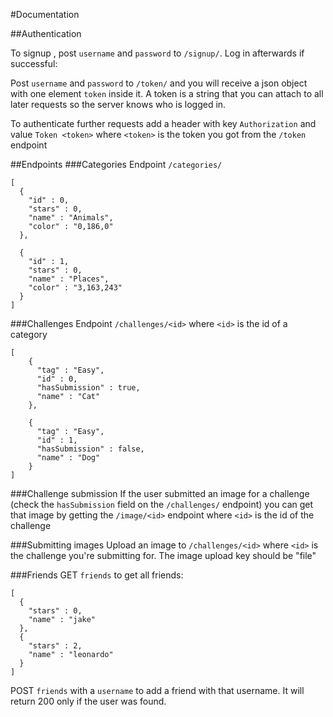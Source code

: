 #Documentation

##Authentication

To signup , post `username` and `password` to `/signup/`. Log in afterwards if successful:

Post `username` and `password` to `/token/` and you will receive a json object with one element `token` inside it. A token is a string that you can attach to all later requests so the server knows who is logged in.

To authenticate further requests add a header with key `Authorization` and value `Token <token>` where `<token>` is the token you got from the `/token` endpoint

##Endpoints
###Categories
Endpoint `/categories/`

```
[
  {
    "id" : 0,
    "stars" : 0,
    "name" : "Animals",
    "color" : "0,186,0"
  },
  
  {
    "id" : 1,
    "stars" : 0,
    "name" : "Places",
    "color" : "3,163,243"
  }
]
```


###Challenges
Endpoint `/challenges/<id>` where `<id>` is the id of a category

```
[
	{
	  "tag" : "Easy",
	  "id" : 0,
	  "hasSubmission" : true,
	  "name" : "Cat"
	},
	
	{
	  "tag" : "Easy",
	  "id" : 1,
	  "hasSubmission" : false,
	  "name" : "Dog"
	}
]
```

###Challenge submission
If the user submitted an image for a challenge (check the `hasSubmission` field on the `/challenges/` endpoint) you can get that image by getting the `/image/<id>` endpoint where `<id>` is the id of the challenge

###Submitting images
Upload an image to `/challenges/<id>` where `<id>` is the challenge you're submitting for. The image upload key should be "file"

###Friends
GET `friends` to get all friends:

```
[
  {
    "stars" : 0,
    "name" : "jake"
  },
  {
    "stars" : 2,
    "name" : "leonardo"
  }
]
```

POST `friends` with a `username` to add a friend with that username. It will return 200 only if the user was found.